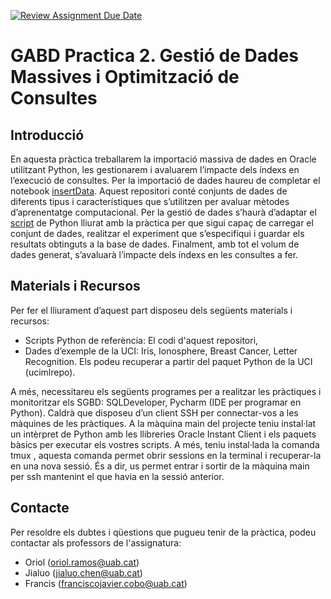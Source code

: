 [![Review Assignment Due Date](https://classroom.github.com/assets/deadline-readme-button-22041afd0340ce965d47ae6ef1cefeee28c7c493a6346c4f15d667ab976d596c.svg)](https://classroom.github.com/a/kYs_t4me)
# GABD Practica 2. Gestió de Dades Massives i Optimització de Consultes
## Introducció
En aquesta pràctica treballarem la importació massiva de dades en Oracle utilitzant Python, les gestionarem i avaluarem l’impacte dels índexs en l’execució de consultes. Per la importació de dades haureu de completar el notebook [insertData](src/insertData.ipynb). Aquest repositori conté conjunts de dades de diferents tipus i característiques que s’utilitzen per avaluar mètodes d’aprenentatge computacional. Per la gestió de dades s’haurà d’adaptar el [script](src/testUCI.py) de Python lliurat amb la pràctica per que sigui capaç de carregar el conjunt de dades, realitzar el experiment que s’especifiqui i guardar els resultats obtinguts a la base de dades. Finalment, amb tot el volum de dades generat, s’avaluarà l’impacte dels índexs en les consultes a fer.

## Materials i Recursos
Per fer el lliurament d’aquest part disposeu dels següents materials i recursos:
- Scripts Python de referència: El codi d'aquest repositori,
- Dades d’exemple de la UCI: Iris, Ionosphere, Breast Cancer, Letter Recognition. Els podeu recuperar a partir del paquet Python de la UCI (ucimlrepo).

A més, necessitareu els següents programes per a realitzar les pràctiques i monitoritzar els SGBD: SQLDeveloper, Pycharm (IDE per programar en Python). Caldrà que disposeu d’un client SSH per connectar-vos a les màquines de les pràctiques. A la màquina main del projecte teniu instal·lat un intèrpret de Python amb les llibreries Oracle Instant Client i els paquets bàsics per executar els vostres scripts. A més, teniu instal·lada la comanda tmux , aquesta comanda permet obrir sessions en la terminal i recuperar-la en una nova sessió. És a dir, us permet entrar i sortir de la màquina main per ssh mantenint el que havia en la sessió anterior.

## Contacte
Per resoldre els dubtes i qüestions que pugueu tenir de la pràctica, podeu contactar als professors de l'assignatura:
- Oriol (oriol.ramos@uab.cat)
- Jialuo (jialuo.chen@uab.cat)
- Francis (franciscojavier.cobo@uab.cat)